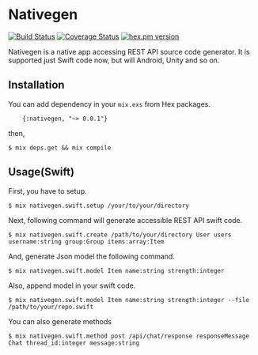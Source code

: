 Nativegen
========

[![Build Status](https://travis-ci.org/yoavlt/nativegen.svg)](https://travis-ci.org/yoavlt/nativegen)
[![Coverage Status](https://coveralls.io/repos/yoavlt/nativegen/badge.svg?branch=master&service=github)](https://coveralls.io/github/yoavlt/nativegen?branch=master)
[![hex.pm version](https://img.shields.io/hexpm/v/nativegen.svg)](https://hex.pm/packages/nativegen)

Nativegen is a native app accessing REST API source code generator.
It is supported just Swift code now, but will Android, Unity and so on.

## Installation

You can add dependency in your `mix.exs` from Hex packages.

```:elixir
    {:nativegen, "~> 0.0.1"}
```

then,

```:sh
$ mix deps.get && mix compile
```

## Usage(Swift)

First, you have to setup.

```:sh
$ mix nativegen.swift.setup /your/to/your/directory
```

Next, following command will generate accessible REST API swift code.

```sh:
$ mix nativegen.swift.create /path/to/your/directory User users username:string group:Group items:array:Item
```

And, generate Json model the following command.

```sh:
$ mix nativegen.swift.model Item name:string strength:integer
```

Also, append model in your swift code.

```sh:
$ mix nativegen.swift.model Item name:string strength:integer --file /path/to/your/repo.swift
```

You can also generate methods

```sh:
$ mix nativegen.swift.method post /api/chat/response responseMessage Chat thread_id:integer message:string
```
